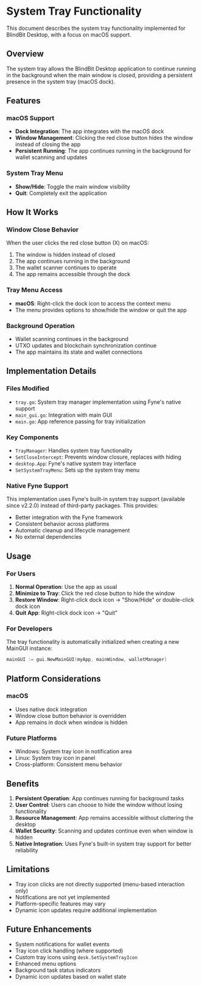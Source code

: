 # System Tray Functionality

This document describes the system tray functionality implemented for BlindBit Desktop, with a focus on macOS support.

## Overview

The system tray allows the BlindBit Desktop application to continue running in the background when the main window is closed, providing a persistent presence in the system tray (macOS dock).

## Features

### macOS Support
- **Dock Integration**: The app integrates with the macOS dock
- **Window Management**: Clicking the red close button hides the window instead of closing the app
- **Persistent Running**: The app continues running in the background for wallet scanning and updates

### System Tray Menu
- **Show/Hide**: Toggle the main window visibility
- **Quit**: Completely exit the application

## How It Works

### Window Close Behavior
When the user clicks the red close button (X) on macOS:
1. The window is hidden instead of closed
2. The app continues running in the background
3. The wallet scanner continues to operate
4. The app remains accessible through the dock

### Tray Menu Access
- **macOS**: Right-click the dock icon to access the context menu
- The menu provides options to show/hide the window or quit the app

### Background Operation
- Wallet scanning continues in the background
- UTXO updates and blockchain synchronization continue
- The app maintains its state and wallet connections

## Implementation Details

### Files Modified
- `tray.go`: System tray manager implementation using Fyne's native support
- `main_gui.go`: Integration with main GUI
- `main.go`: App reference passing for tray initialization

### Key Components
- `TrayManager`: Handles system tray functionality
- `SetCloseIntercept`: Prevents window closure, replaces with hiding
- `desktop.App`: Fyne's native system tray interface
- `SetSystemTrayMenu`: Sets up the system tray menu

### Native Fyne Support
This implementation uses Fyne's built-in system tray support (available since v2.2.0) instead of third-party packages. This provides:
- Better integration with the Fyne framework
- Consistent behavior across platforms
- Automatic cleanup and lifecycle management
- No external dependencies

## Usage

### For Users
1. **Normal Operation**: Use the app as usual
2. **Minimize to Tray**: Click the red close button to hide the window
3. **Restore Window**: Right-click dock icon → "Show/Hide" or double-click dock icon
4. **Quit App**: Right-click dock icon → "Quit"

### For Developers
The tray functionality is automatically initialized when creating a new MainGUI instance:

```go
mainGUI := gui.NewMainGUI(myApp, mainWindow, walletManager)
```

## Platform Considerations

### macOS
- Uses native dock integration
- Window close button behavior is overridden
- App remains in dock when window is hidden

### Future Platforms
- Windows: System tray icon in notification area
- Linux: System tray icon in panel
- Cross-platform: Consistent menu behavior

## Benefits

1. **Persistent Operation**: App continues running for background tasks
2. **User Control**: Users can choose to hide the window without losing functionality
3. **Resource Management**: App remains accessible without cluttering the desktop
4. **Wallet Security**: Scanning and updates continue even when window is hidden
5. **Native Integration**: Uses Fyne's built-in system tray support for better reliability

## Limitations

- Tray icon clicks are not directly supported (menu-based interaction only)
- Notifications are not yet implemented
- Platform-specific features may vary
- Dynamic icon updates require additional implementation

## Future Enhancements

- System notifications for wallet events
- Tray icon click handling (where supported)
- Custom tray icons using `desk.SetSystemTrayIcon`
- Enhanced menu options
- Background task status indicators
- Dynamic icon updates based on wallet state 